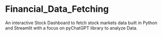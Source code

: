 # Financial_Data_Fetching
An interactive Stock Dashboard to fetch stock markets data built in Python and Streamlit with a focus on pyChatGPT library to analyze Data.
